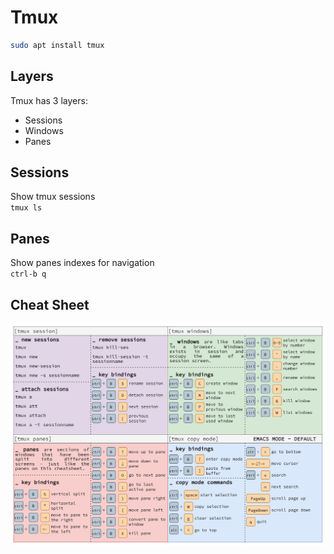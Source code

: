 # Tmux

```bash
sudo apt install tmux
```

## Layers

Tmux has 3 layers:

-   Sessions
-   Windows
-   Panes

## Sessions

Show tmux sessions  
`tmux ls`

## Panes

Show panes indexes for navigation  
`ctrl-b q`

## Cheat Sheet

![Cheat Sheet](../images/tmux.png)
